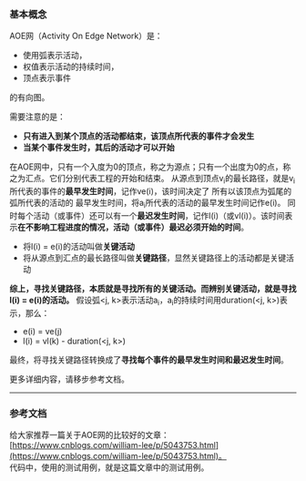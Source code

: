 ### 基本概念
AOE网（Activity On Edge Network）是：
<ul>
<li>使用弧表示活动，</li>
<li>权值表示活动的持续时间，</li>
<li>顶点表示事件</li>
</ul>
的有向图。  

需要注意的是：  
<ul>
<li><strong>只有进入到某个顶点的活动都结束，该顶点所代表的事件才会发生</strong></li>
<li><strong>当某个事件发生时，其后的活动才可以开始</strong></li>
</ul>
在AOE网中，只有一个入度为0的顶点，称之为源点；只有一个出度为0的点，称之为汇点。它们分别代表工程的开始和结束。  
从源点到顶点v<sub>i</sub>的最长路径，就是v<sub>i</sub>所代表的事件的<strong>最早发生时间</strong>，记作ve(i)，该时间决定了 所有以该顶点为弧尾的弧所代表的活动的 最早发生时间，将a<sub>i</sub>所代表的活动的最早发生时间记作e(i)。  
同时每个活动（或事件）还可以有一个<strong>最迟发生时间</strong>，记作l(i)（或vl(i)）。该时间表示<strong>在不影响工程进度的情况，活动（或事件）最迟必须开始的时间</strong>。
<ul>
<li>将l(i) = e(i)的活动叫做<strong>关键活动</strong></li>
<li>将从源点到汇点的最长路径叫做<strong>关键路径</strong>，显然关键路径上的活动都是关键活动</li>
</ul>
<strong>综上，寻找关键路径，本质就是寻找所有的关键活动。而辨别关键活动，就是寻找l(i) = e(i)的活动。</strong>  
假设弧&lt;j, k&gt;表示活动a<sub>i</sub>，a<sub>i</sub>的持续时间用duration(&lt;j, k&gt;)表示，那么：  

* e(i) = ve(j)
* l(i) = vl(k) - duration(&lt;j, k&gt;)

最终，将寻找关键路径转换成了<strong>寻找每个事件的最早发生时间和最迟发生时间</strong>。

更多详细内容，请移步参考文档。

---

### 参考文档  
给大家推荐一篇关于AOE网的比较好的文章：[https://www.cnblogs.com/william-lee/p/5043753.html](https://www.cnblogs.com/william-lee/p/5043753.html)。  
代码中，使用的测试用例，就是这篇文章中的测试用例。  